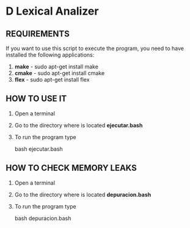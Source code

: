# D Lexical Analizer

## REQUIREMENTS

If you want to use this script to execute the program, you need to have installed the following applications:

1. **make** - sudo apt-get install make
2. **cmake** - sudo apt-get install cmake
3. **flex** - sudo apt-get install flex

## HOW TO USE IT

1. Open a terminal
2. Go to the directory where is located **ejecutar.bash**
3. To run the program type

    bash ejecutar.bash

## HOW TO CHECK MEMORY LEAKS

1. Open a terminal
2. Go to the directory where is located **depuracion.bash**
3. To run the program type

    bash depuracion.bash
